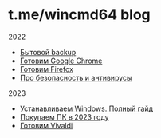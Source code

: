# t.me/wincmd64 blog
2022
- [Бытовой backup](https://github.com/wincmd64/blog/wiki/Бытовой-backup)
- [Готовим Google Chrome](https://github.com/wincmd64/blog/wiki/Готовим-Google-Chrome)
- [Готовим Firefox](https://github.com/wincmd64/blog/wiki/Готовим-Firefox)
- [Про безопасность и антивирусы](https://github.com/wincmd64/blog/wiki/Про-безопасность-и-антивирусы)

2023
- [Устанавливаем Windows. Полный гайд](https://github.com/wincmd64/blog/wiki/Устанавливаем-Windows.-Полный-гайд)
- [Покупаем ПК в 2023 году](https://github.com/wincmd64/blog/wiki/Покупаем-ПК-в-2023-году)
- [Готовим Vivaldi](https://github.com/wincmd64/blog/wiki/Покупаем-ПК-в-2023-году)
